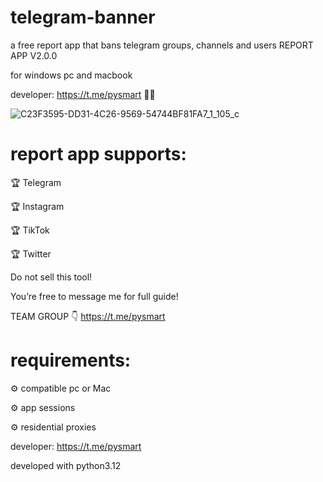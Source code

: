 # telegram-banner
a free report app that bans telegram groups, channels and users
REPORT APP V2.0.0

for windows pc and macbook 

developer: https://t.me/pysmart 👨‍💻

![C23F3595-DD31-4C26-9569-54744BF81FA7_1_105_c](https://github.com/tgmachinery/telegram-banner/assets/172055629/61ab857c-c848-46ed-948c-ce3131ac1b75)

# report app supports:

🏆 Telegram

🏆 Instagram 

🏆 TikTok 

🏆 Twitter 

Do not sell this tool!

You’re free to message me for full guide! 

TEAM GROUP 👇
https://t.me/pysmart

# requirements:

⚙️ compatible pc or Mac

⚙️ app sessions 

⚙️ residential proxies

developer: https://t.me/pysmart

developed with python3.12




